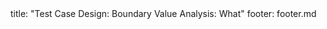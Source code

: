 <frontmatter>
title: "Test Case Design: Boundary Value Analysis: What"
footer: footer.md
</frontmatter>

<include src="unit-inPage-asFlat.md" boilerplate />
